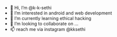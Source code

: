 - 👋 Hi, I’m @k-k-sethi
- 👀 I’m interested in android and web development
- 🌱 I’m currently learning ethical hacking
- 💞️ I’m looking to collaborate on ...
- 📫 reach me via instagram @kksethi

<!---
k-k-sethi/k-k-sethi is a ✨ special ✨ repository because its `README.md` (this file) appears on your GitHub profile.
You can click the Preview link to take a look at your changes.
--->
